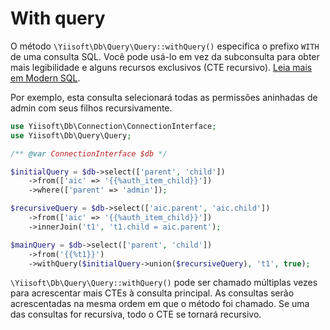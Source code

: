 # With query

O método `\Yiisoft\Db\Query\Query::withQuery()` especifica o prefixo  `WITH` de uma consulta SQL.
Você pode usá-lo em vez da subconsulta para obter mais legibilidade e alguns recursos exclusivos (CTE recursivo).
[Leia mais em Modern SQL](https://modern-sql.com/).

Por exemplo, esta consulta selecionará todas as permissões aninhadas de admin com seus filhos recursivamente.

```php
use Yiisoft\Db\Connection\ConnectionInterface;
use Yiisoft\Db\Query\Query;

/** @var ConnectionInterface $db */

$initialQuery = $db->select(['parent', 'child'])
    ->from(['aic' => '{{%auth_item_child}}'])
    ->where(['parent' => 'admin']);

$recursiveQuery = $db->select(['aic.parent', 'aic.child'])
    ->from(['aic' => '{{%auth_item_child}}'])
    ->innerJoin('t1', 't1.child = aic.parent');

$mainQuery = $db->select(['parent', 'child'])
    ->from('{{%t1}}')
    ->withQuery($initialQuery->union($recursiveQuery), 't1', true);
```

`\Yiisoft\Db\Query\Query::withQuery()` pode ser chamado múltiplas vezes para acrescentar mais CTEs à consulta principal.
As consultas serão acrescentadas na mesma ordem em que o método foi chamado.
Se uma das consultas for recursiva, todo o CTE se tornará recursivo.
